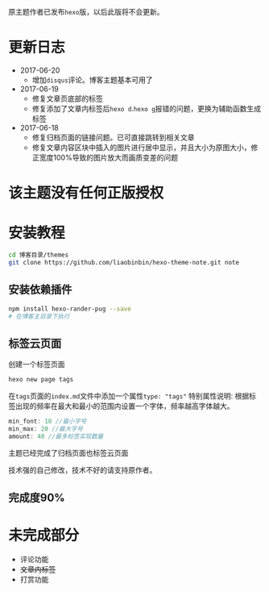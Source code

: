 原主题作者已发布`hexo`版，以后此版将不会更新。

# 更新日志
- 2017-06-20
    - 增加`disqus`评论。博客主题基本可用了
- 2017-06-19
    - 修复文章页底部的标签
    - 修复添加了文章内标签后`hexo d`.`hexo g`报错的问题，更换为辅助函数生成标签
- 2017-06-18 
    - 修复归档页面的链接问题。已可直接跳转到相关文章
    - 修复文章内容区块中插入的图片进行居中显示，并且大小为原图大小，修正宽度100%导致的图片放大而画质变差的问题

# 该主题没有任何正版授权

# 安装教程
```bash
cd 博客目录/themes
git clone https://github.com/liaobinbin/hexo-theme-note.git note
```

## 安装依赖插件
```bash
npm install hexo-rander-pug --save 
# 在博客主目录下执行
```
## 标签云页面
创建一个标签页面
```bash
hexo new page tags
```
在`tags`页面的`index.md`文件中添加一个属性`type: "tags"`
特别属性说明: 根据标签出现的频率在最大和最小的范围内设置一个字体，频率越高字体越大。
```js
min_font: 10 //最小字号
min_max: 20 //最大字号
amount: 40 //最多标签实现数量
```
主题已经完成了归档页面也标签云页面

技术强的自己修改，技术不好的请支持原作者。


## 完成度90%

# 未完成部分
- 评论功能
- ~~文章内标签~~
- 打赏功能
